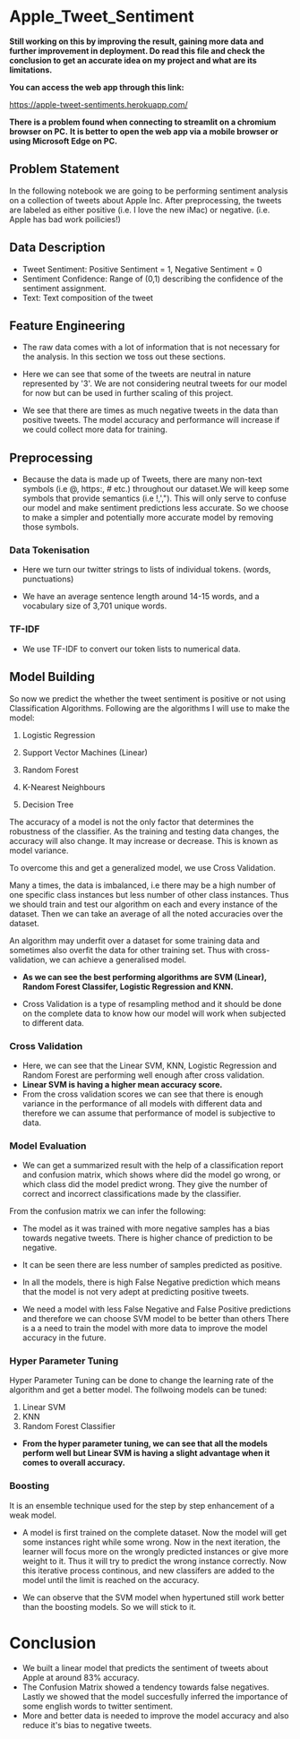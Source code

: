 # Apple_Tweet_Sentiment

**Still working on this by improving the result, gaining more data and further improvement in deployment. Do read this file and check the conclusion to get an accurate idea on my project and what are its limitations.**

**You can access the web app through this link:**

https://apple-tweet-sentiments.herokuapp.com/

**There is a problem found when connecting to streamlit on a chromium browser on PC.** 
**It is better to open the web app via a mobile browser or using Microsoft Edge on PC.**

## Problem Statement

In the following notebook we are going to be performing sentiment analysis on a collection of tweets about Apple Inc. After preprocessing, the tweets are labeled as either positive (i.e. I love the new iMac) or negative. (i.e. Apple has bad work poilicies!)

## Data Description

* Tweet Sentiment: Positive Sentiment = 1, Negative Sentiment = 0
* Sentiment Confidence: Range of (0,1) describing the confidence of the sentiment assignment.
* Text: Text composition of the tweet

## Feature Engineering

* The raw data comes with a lot of information that is not necessary for the analysis. In this section we toss out these sections.

* Here we can see that some of the tweets are neutral in nature represented by '3'. We are not considering neutral tweets for our model for now but can be used in further scaling of this project.

* We see that there are times as much negative tweets in the data than positive tweets. The model accuracy and performance will increase if we could collect more data for training.

## Preprocessing 

* Because the data is made up of Tweets, there are many non-text symbols (i.e @, https:, # etc.) throughout our dataset.We will keep some symbols that provide semantics (i.e !,',"). This will only serve to confuse our model and make sentiment predictions less accurate. So we choose to make a simpler and potentially more accurate model by removing those symbols.

### Data Tokenisation 

* Here we turn our twitter strings to lists of individual tokens. (words, punctuations)

* We have an average sentence length around 14-15 words, and a vocabulary size of 3,701 unique words.

### TF-IDF

* We use TF-IDF to convert our token lists to numerical data.

## Model Building 

So now we predict the whether the tweet sentiment is positive or not using Classification Algorithms. Following are the algorithms I will use to make the model:

1. Logistic Regression

2. Support Vector Machines (Linear)

3. Random Forest

4. K-Nearest Neighbours

5. Decision Tree

The accuracy of a model is not the only factor that determines the robustness of the classifier. As the training and testing data changes, the accuracy will also change. It may increase or decrease. This is known as model variance.

To overcome this and get a generalized model, we use Cross Validation.

Many a times, the data is imbalanced, i.e there may be a high number of one specific class instances but less number of other class instances. Thus we should train and test our algorithm on each and every instance of the dataset. Then we can take an average of all the noted accuracies over the dataset.

An algorithm may underfit over a dataset for some training data and sometimes also overfit the data for other training set. Thus with cross-validation, we can achieve a generalised model.

* **As we can see the best performing algorithms are SVM (Linear), Random Forest Classifer, Logistic Regression and KNN.**

* Cross Validation is a type of resampling method and it should be done on the complete data to know how our model will work when subjected to different data.

### Cross Validation

* Here, we can see that the Linear SVM, KNN, Logistic Regression and Random Forest are performing well enough after cross validation.
* **Linear SVM is having a higher mean accuracy score.**
* From the cross validation scores we can see that there is enough variance in the performance of all models with different data and therefore we can assume that performance of model is subjective to data.

### Model Evaluation 

* We can get a summarized result with the help of a classification report and confusion matrix, which shows where did the model go wrong, or which class did the model predict wrong. They give the number of correct and incorrect classifications made by the classifier.

From the confusion matrix we can infer the following:

* The model as it was trained with more negative samples has a bias towards negative tweets. There is higher chance of prediction to be negative.

* It can be seen there are less number of samples predicted as positive.

* In all the models, there is high False Negative prediction which means that the model is not very adept at predicting positive tweets.

* We need a model with less False Negative and False Positive predictions and therefore we can choose SVM model to be better than others
There is a a need to train the model with more data to improve the model accuracy in the future.

### Hyper Parameter Tuning

Hyper Parameter Tuning can be done to change the learning rate of the algorithm and get a better model. The follwoing models can be tuned:

1. Linear SVM
2. KNN
3. Random Forest Classifier

* **From the hyper parameter tuning, we can see that all the models perform well but Linear SVM is having a slight advantage when it comes to overall accuracy.**

### Boosting

It is an ensemble technique used for the step by step enhancement of a weak model.

* A model is first trained on the complete dataset. Now the model will get some instances right while some wrong. Now in the next iteration, the learner will focus more on the wrongly predicted instances or give more weight to it. Thus it will try to predict the wrong instance correctly. Now this iterative process continous, and new classifers are added to the model until the limit is reached on the accuracy.

* We can observe that the SVM model when hypertuned still work better than the boosting models. So we will stick to it.

# Conclusion

* We built a linear model that predicts the sentiment of tweets about Apple at around 83% accuracy.
* The Confusion Matrix showed a tendency towards false negatives. Lastly we showed that the model succesfully inferred the importance of some english words to twitter sentiment.
* More and better data is needed to improve the model accuracy and also reduce it's bias to negative tweets.

